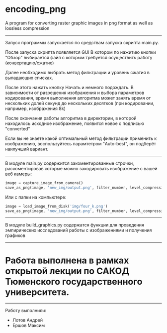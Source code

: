 # encoding_png
A program for converting raster graphic images in png format as well as lossless compression

** **

Запуск программы запускается по средствам запуска скрипта main.py.

После запуска скрипта появляется GUI В котором по нажитию кнопки "Обзор" выбирается файл с которым требуется осуществить работу (конвертацию/сжатие)

Далее необходимо выбрать метод фильтрации и уровень сжатия в выпадающих списках.

После этого нажать кнопку Начать и немного подождать. В зависимости от разрешения изображения и выбора параметров кодирования, время выполнения алгоритма может занять время от нескольких долей секунд до нескольких десятков (при кодировании, например, изображения 8k)

После окончания работы алгоритма в директории, в которой находилось исходное изображение, появится новое с подписью "converted"

Если вы не знаете какой оптимальный метод фильтрации применить к изображению, воспользуйтесь парамтетром "Auto-best", он подберёт наилучший вариант.

** **

В модуле main.py содержится закоментированные строчки, раскоментировав которые можно закодировать изображение с вашей веб камеры:
```python
image = capture_image_from_camera()
save_as_png(image, 'new_img/output.png', filter_number, level_compression) # уровни передаются индексами
```

Или с папки на компьютере:
```python
image = load_image_from_disk('img/four_k.png')
save_as_png(image, 'new_img/output.png', filter_number, level_compression) # уровни передаются индексами
```


** **

В модуле build_graphics.py содержатся функции для проведения эмпирических исследований работы с изображениями и получения графиков


** **

# Работа выполнена в рамках открытой лекции по САКОД Тюменского государственного университета.

** **

Работу выполнили:

* Лотов Андрей
* Ершов Максим